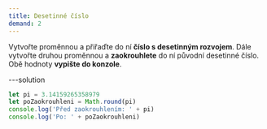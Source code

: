 ```yaml
---
title: Desetinné číslo
demand: 2
---
```


Vytvořte proměnnou a přiřaďte do ní **číslo s desetinným rozvojem**. Dále vytvořte druhou proměnnou a **zaokrouhlete** do ní původní desetinné číslo. Obě hodnoty **vypište do konzole**.

---solution

```js
let pi = 3.14159265358979
let poZaokrouhleni = Math.round(pi)
console.log('Před zaokrouhlením: ' + pi)
console.log('Po: ' + poZaokrouhleni)
```
